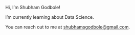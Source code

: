 Hi, I’m Shubham Godbole!

I’m currently learning about Data Science.

You can reach out to me at shubhamsgodbole@gmail.com.
<!---
shubhamsgodbole/shubhamsgodbole is a ✨ special ✨ repository because its `README.md` (this file) appears on your GitHub profile.
You can click the Preview link to take a look at your changes.
--->
